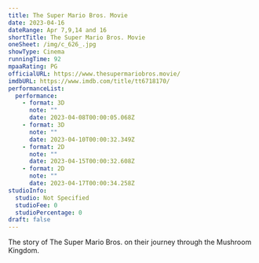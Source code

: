```yaml
---
title: The Super Mario Bros. Movie
date: 2023-04-16
dateRange: Apr 7,9,14 and 16
shortTitle: The Super Mario Bros. Movie
oneSheet: /img/c_626_.jpg
showType: Cinema
runningTime: 92
mpaaRating: PG
officialURL: https://www.thesupermariobros.movie/
imdbURL: https://www.imdb.com/title/tt6718170/
performanceList:
  performance:
    - format: 3D
      note: ""
      date: 2023-04-08T00:00:05.068Z
    - format: 3D
      note: ""
      date: 2023-04-10T00:00:32.349Z
    - format: 2D
      note: ""
      date: 2023-04-15T00:00:32.608Z
    - format: 2D
      note: ""
      date: 2023-04-17T00:00:34.258Z
studioInfo:
  studio: Not Specified
  studioFee: 0
  studioPercentage: 0
draft: false
---
```

The story of The Super Mario Bros. on their journey through the Mushroom Kingdom.